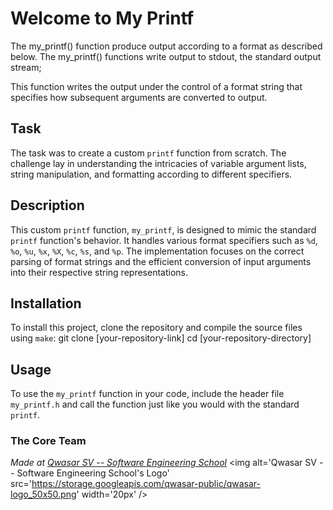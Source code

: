 # Welcome to My Printf
The my_printf() function produce output according to a format as described below. The my_printf() functions write output to stdout, the standard output stream;

This function writes the output under the control of a format string that specifies how subsequent arguments are converted to output.

## Task
The task was to create a custom `printf` function from scratch. The challenge lay in understanding the intricacies of variable argument lists, string manipulation, and formatting according to different specifiers.

## Description
This custom `printf` function, `my_printf`, is designed to mimic the standard `printf` function's behavior. It handles various format specifiers such as `%d`, `%o`, `%u`, `%x`, `%X`, `%c`, `%s`, and `%p`. The implementation focuses on the correct parsing of format strings and the efficient conversion of input arguments into their respective string representations.


## Installation
To install this project, clone the repository and compile the source files using `make`:
git clone [your-repository-link]
cd [your-repository-directory]

## Usage
To use the `my_printf` function in your code, include the header file `my_printf.h` and call the function just like you would with the standard `printf`.

### The Core Team


<span><i>Made at <a href='https://qwasar.io'>Qwasar SV -- Software Engineering School</a></i></span>
<span><img alt='Qwasar SV -- Software Engineering School's Logo' src='https://storage.googleapis.com/qwasar-public/qwasar-logo_50x50.png' width='20px' /></span>
